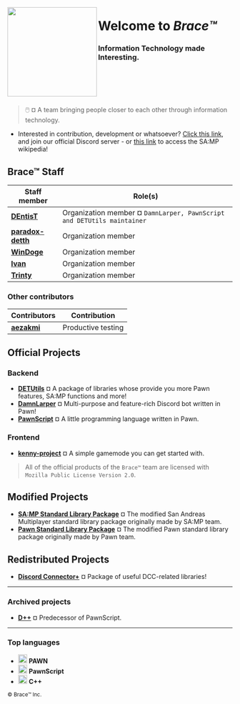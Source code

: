 <p align="left">
  <img width="200" align="left" src="https://cdn.discordapp.com/attachments/1130879376423145522/1133644280846618664/IMG_20230726_081514_941.jpg">
</p>
<h1 align = "left">Welcome to <i><b>Brace™️</b></i></h1>
<h3 align = "left">
  Information Technology made Interesting.
</h3>

<br></br>
<br></br>

> 🖱️ ¤ A team bringing people closer to each other through information technology.

- Interested in contribution, development or whatsoever? [Click this link](https://discord.gg/k54r9YVY8R), and join our official Discord server - or [this link](https://github.com/bracetm/samp-wiki) to access the SA:MP wikipedia!

## Brace™ Staff

| Staff member | Role(s) |
|----------------------------------|----------------------------------|
| **[DEntisT](https://github.com/dentis-t)** | Organization member ¤ `DamnLarper, PawnScript and DETUtils maintainer` |
| **[paradox-detth](https://github.com/paradox-detth)** | Organization member |
| **[WinDoge](https://github.com/nermanlegacy)** | Organization member |
| **[Ivan](https://github.com/ivanboskic1)** | Organization member |
| **[Trinty](https://github.com/trinty-less)** | Organization member |

### Other contributors

| Contributors | Contribution |
|----------------------------------|----------------------------------|
| **[aezakmi](https://github.com/)** | Productive testing |

## Official Projects

### Backend
- [**DETUtils**](https://github.com/bracetm/DETUtils) ¤ A package of libraries whose provide you more Pawn features, SA:MP functions and more!
- [**DamnLarper**](https://github.com/bracetm/DamnLarper) ¤ Multi-purpose and feature-rich Discord bot written in Pawn!
- [**PawnScript**](https://github.com/bracetm/pawnscript) ¤ A little programming language written in Pawn.
### Frontend
- [**kenny-project**](https://github.com/bracetm/kenny-project) ¤ A simple gamemode you can get started with.

> All of the official products of the `Brace™` team are licensed with `Mozilla Public License Version 2.0`.

## Modified Projects

- [**SA:MP Standard Library Package**](https://github.com/bracetm/samp-stdlib) ¤ The modified San Andreas Multiplayer standard library package originally made by SA:MP team.
- [**Pawn Standard Library Package**](https://github.com/bracetm/pawn-stdlib) ¤ The modified Pawn standard library package originally made by Pawn team.

## Redistributed Projects

- [**Discord Connector+**](https://github.com/bracetm/discord-connector) ¤ Package of useful DCC-related libraries!


--------------------------------------------------------------------------------------------------------------------------------

### Archived projects

- [**D++**](https://github.com/bracetm/dpp) ¤ Predecessor of PawnScript.

--------------------------------------------------------------------------------------------------------------------------------

### Top languages

- <img src= "https://www.compuphase.com/images/pawnicon48.gif" width=20> **PAWN**
- <img src= "https://www.compuphase.com/images/pawnicon48.gif" width=20> **PawnScript**
- <img src= "https://upload.wikimedia.org/wikipedia/commons/thumb/1/18/ISO_C%2B%2B_Logo.svg/1200px-ISO_C%2B%2B_Logo.svg.png" width=20> **C++**

<sub>©️ Brace™️ Inc.</sub>

